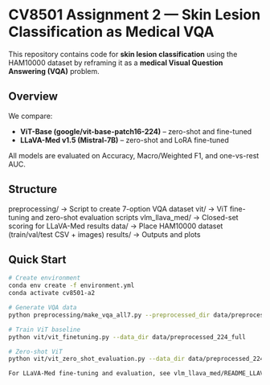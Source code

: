 # CV8501 Assignment 2 — Skin Lesion Classification as Medical VQA

This repository contains code for **skin lesion classification** using the HAM10000 dataset by reframing it as a **medical Visual Question Answering (VQA)** problem.

## Overview
We compare:
- **ViT-Base (google/vit-base-patch16-224)** – zero-shot and fine-tuned
- **LLaVA-Med v1.5 (Mistral-7B)** – zero-shot and LoRA fine-tuned

All models are evaluated on Accuracy, Macro/Weighted F1, and one-vs-rest AUC.

## Structure
preprocessing/ → Script to create 7-option VQA dataset
vit/ → ViT fine-tuning and zero-shot evaluation scripts
vlm_llava_med/ → Closed-set scoring for LLaVA-Med results
data/ → Place HAM10000 dataset (train/val/test CSV + images)
results/ → Outputs and plots


## Quick Start
```bash
# Create environment
conda env create -f environment.yml
conda activate cv8501-a2

# Generate VQA data
python preprocessing/make_vqa_all7.py --preprocessed_dir data/preprocessed_224_full

# Train ViT baseline
python vit/vit_finetuning.py --data_dir data/preprocessed_224_full

# Zero-shot ViT
python vit/vit_zero_shot_evaluation.py --data_dir data/preprocessed_224_full

For LLaVA-Med fine-tuning and evaluation, see vlm_llava_med/README_LLAVA_MED.md.

